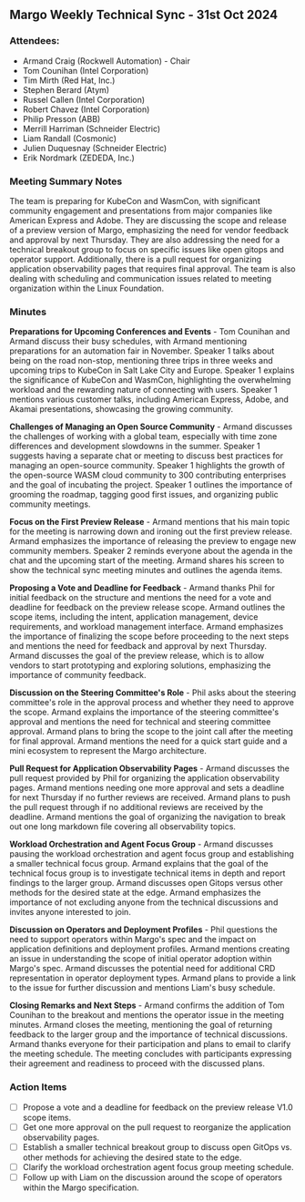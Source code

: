 ## Margo Weekly Technical Sync - 31st Oct 2024
### Attendees:
- Armand Craig (Rockwell Automation) - Chair
- Tom Counihan (Intel Corporation)
- Tim Mirth (Red Hat, Inc.)
- Stephen Berard (Atym)
- Russel Callen (Intel Corporation)
- Robert Chavez (Intel Corporation)
- Philip Presson (ABB) 
- Merrill Harriman (Schneider Electric)
- Liam Randall (Cosmonic)
- Julien Duquesnay (Schneider Electric)
- Erik Nordmark (ZEDEDA, Inc.)

### Meeting Summary Notes
The team is preparing for KubeCon and WasmCon, with significant community engagement and presentations from major companies like American Express and Adobe. They are discussing the scope and release of a preview version of Margo, emphasizing the need for vendor feedback and approval by next Thursday. They are also addressing the need for a technical breakout group to focus on specific issues like open gitops and operator support. Additionally, there is a pull request for organizing application observability pages that requires final approval. The team is also dealing with scheduling and communication issues related to meeting organization within the Linux Foundation.

### Minutes
**Preparations for Upcoming Conferences and Events** -
Tom Counihan and Armand discuss their busy schedules, with Armand mentioning preparations for an automation fair in November.
Speaker 1 talks about being on the road non-stop, mentioning three trips in three weeks and upcoming trips to KubeCon in Salt Lake City and Europe.
Speaker 1 explains the significance of KubeCon and WasmCon, highlighting the overwhelming workload and the rewarding nature of connecting with users.
Speaker 1 mentions various customer talks, including American Express, Adobe, and Akamai presentations, showcasing the growing community.

**Challenges of Managing an Open Source Community** -
Armand discusses the challenges of working with a global team, especially with time zone differences and development slowdowns in the summer.
Speaker 1 suggests having a separate chat or meeting to discuss best practices for managing an open-source community.
Speaker 1 highlights the growth of the open-source WASM cloud community to 300 contributing enterprises and the goal of incubating the project.
Speaker 1 outlines the importance of grooming the roadmap, tagging good first issues, and organizing public community meetings.

**Focus on the First Preview Release** -
Armand mentions that his main topic for the meeting is narrowing down and ironing out the first preview release.
Armand emphasizes the importance of releasing the preview to engage new community members.
Speaker 2 reminds everyone about the agenda in the chat and the upcoming start of the meeting.
Armand shares his screen to show the technical sync meeting minutes and outlines the agenda items.

**Proposing a Vote and Deadline for Feedback** -
Armand thanks Phil for initial feedback on the structure and mentions the need for a vote and deadline for feedback on the preview release scope.
Armand outlines the scope items, including the intent, application management, device requirements, and workload management interface.
Armand emphasizes the importance of finalizing the scope before proceeding to the next steps and mentions the need for feedback and approval by next Thursday.
Armand discusses the goal of the preview release, which is to allow vendors to start prototyping and exploring solutions, emphasizing the importance of community feedback.

**Discussion on the Steering Committee's Role** -
Phil asks about the steering committee's role in the approval process and whether they need to approve the scope.
Armand explains the importance of the steering committee's approval and mentions the need for technical and steering committee approval.
Armand plans to bring the scope to the joint call after the meeting for final approval.
Armand mentions the need for a quick start guide and a mini ecosystem to represent the Margo architecture.

**Pull Request for Application Observability Pages** -
Armand discusses the pull request provided by Phil for organizing the application observability pages.
Armand mentions needing one more approval and sets a deadline for next Thursday if no further reviews are received.
Armand plans to push the pull request through if no additional reviews are received by the deadline.
Armand mentions the goal of organizing the navigation to break out one long markdown file covering all observability topics.

**Workload Orchestration and Agent Focus Group** -
Armand discusses pausing the workload orchestration and agent focus group and establishing a smaller technical focus group.
Armand explains that the goal of the technical focus group is to investigate technical items in depth and report findings to the larger group.
Armand discusses open Gitops versus other methods for the desired state at the edge.
Armand emphasizes the importance of not excluding anyone from the technical discussions and invites anyone interested to join.

**Discussion on Operators and Deployment Profiles** -
Phil questions the need to support operators within Margo's spec and the impact on application definitions and deployment profiles.
Armand mentions creating an issue in understanding the scope of initial operator adoption within Margo's spec.
Armand discusses the potential need for additional CRD representation in operator deployment types.
Armand plans to provide a link to the issue for further discussion and mentions Liam's busy schedule.

**Closing Remarks and Next Steps** -
Armand confirms the addition of Tom Counihan to the breakout and mentions the operator issue in the meeting minutes.
Armand closes the meeting, mentioning the goal of returning feedback to the larger group and the importance of technical discussions.
Armand thanks everyone for their participation and plans to email to clarify the meeting schedule.
The meeting concludes with participants expressing their agreement and readiness to proceed with the discussed plans.

### Action Items
- [ ] Propose a vote and a deadline for feedback on the preview release V1.0 scope items.
- [ ] Get one more approval on the pull request to reorganize the application observability pages.
- [ ] Establish a smaller technical breakout group to discuss open GitOps vs. other methods for achieving the desired state to the edge.
- [ ] Clarify the workload orchestration agent focus group meeting schedule.
- [ ] Follow up with Liam on the discussion around the scope of operators within the Margo specification.
